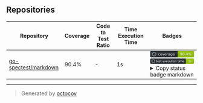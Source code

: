 ## Repositories

| Repository | Coverage | Code to Test Ratio | Time Execution Time | Badges |
| --- | --- | --- | --- | --- |
| [go-spectest/markdown](https://github.com/go-spectest/markdown) | 90.4% | - | 1s | ![go-spectest/markdown](https://raw.githubusercontent.com/go-spectest/octocovs-central-repo/main/badges/go-spectest/markdown/coverage.svg) ![go-spectest/markdown](https://raw.githubusercontent.com/go-spectest/octocovs-central-repo/main/badges/go-spectest/markdown/time.svg) <details><summary>Copy status badge markdown</summary>```![Coverage](https://raw.githubusercontent.com/go-spectest/octocovs-central-repo/main/badges/go-spectest/markdown/coverage.svg)```<br>```![Test Execution Time](https://raw.githubusercontent.com/go-spectest/octocovs-central-repo/main/badges/go-spectest/markdown/time.svg)```</details> |

---

> Generated by [octocov](https://github.com/k1LoW/octocov)
